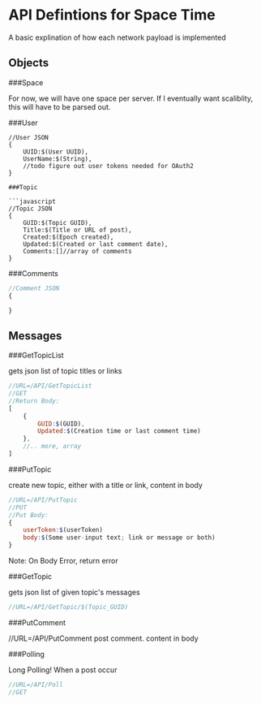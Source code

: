 API Defintions for Space Time
=============================

A basic explination of how each network payload is implemented

Objects
-------

###Space

For now, we will have one space per server. If I eventually want 
scaliblity, this will have to be parsed out.

###User

```
//User JSON 
{
	UUID:$(User UUID),
	UserName:$(String),
	//todo figure out user tokens needed for OAuth2
}

###Topic

```javascript
//Topic JSON
{
	GUID:$(Topic GUID),
	Title:$(Title or URL of post),
	Created:$(Epoch created),
	Updated:$(Created or last comment date),
	Comments:[]//array of comments
}
```

###Comments

```javascript
//Comment JSON
{

}
```

Messages
--------
###GetTopicList

gets json list of topic titles or links


```javascript
//URL=/API/GetTopicList
//GET
//Return Body:
[
	{
		GUID:$(GUID),
		Updated:$(Creation time or last comment time)
	},
	//.. more, array
]
```

###PutTopic

create new topic, either with a title or link, content in body

```javascript
//URL=/API/PutTopic
//PUT
//Put Body:
{
	userToken:$(userToken)
	body:$(Some user-input text; link or message or both)
}
```

Note: On Body Error, return error

###GetTopic

gets json list of given topic's messages

```javascript
//URL=/API/GetTopic/$(Topic_GUID)

```

###PutComment

//URL=/API/PutComment
post comment. content in body

###Polling

Long Polling! When a post occur

```javascript
//URL=/API/Poll
//GET


```
